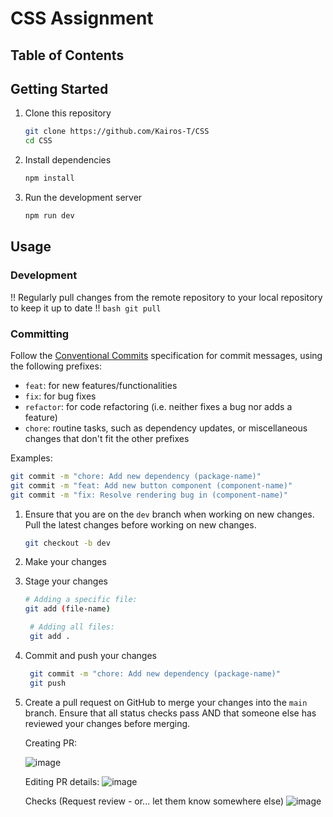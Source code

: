 # CSS Assignment

## Table of Contents

## Getting Started

1. Clone this repository
   ```bash
   git clone https://github.com/Kairos-T/CSS
   cd CSS
   ```
2. Install dependencies
   ```bash
   npm install
   ```
3. Run the development server
   ```bash
   npm run dev
   ```

## Usage

### Development

!! Regularly pull changes from the remote repository to your local repository to keep it up to date !!
    ```bash
    git pull
    ```

### Committing
Follow the [Conventional Commits](https://www.conventionalcommits.org/en/v1.0.0/) specification for commit messages, using the following prefixes:
- `feat`: for new features/functionalities
- `fix`: for bug fixes
- `refactor`: for code refactoring (i.e. neither fixes a bug nor adds a feature)
- `chore`: routine tasks, such as dependency updates, or miscellaneous changes that don't fit the other prefixes

Examples:
```bash
git commit -m "chore: Add new dependency (package-name)"
git commit -m "feat: Add new button component (component-name)"
git commit -m "fix: Resolve rendering bug in (component-name)"
```

1. Ensure that you are on the `dev` branch when working on new changes. Pull the latest changes before working on new changes.
   ```bash
   git checkout -b dev
   ```
2. Make your changes
3. Stage your changes
   ```bash
   # Adding a specific file:
   git add (file-name)

    # Adding all files:
    git add .
   ```
4. Commit and push your changes
   ```bash
    git commit -m "chore: Add new dependency (package-name)"
    git push
    ```
5. Create a pull request on GitHub to merge your changes into the `main` branch. Ensure that all status checks pass AND that someone else has reviewed your changes before merging.

   Creating PR:
   
   ![image](https://github.com/Kairos-T/CSS/assets/80029462/2b358465-081d-4a45-a184-ac3c7ce4381c)

   Editing PR details:
   ![image](https://github.com/Kairos-T/CSS/assets/80029462/5e9c2a37-50ca-4cc6-bc63-e64f513d7a5a)

   Checks (Request review - or... let them know somewhere else)
   ![image](https://github.com/Kairos-T/CSS/assets/80029462/5a66fccf-3934-4e2f-80fd-9339222d6182)

